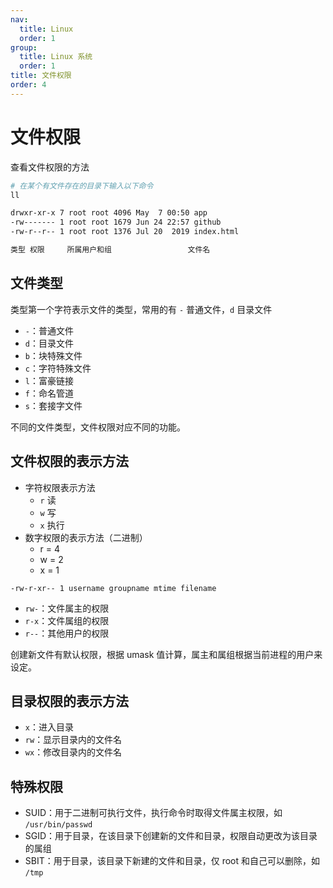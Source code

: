 ```yaml
---
nav:
  title: Linux
  order: 1
group:
  title: Linux 系统
  order: 1
title: 文件权限
order: 4
---
```


# 文件权限

查看文件权限的方法

```bash
# 在某个有文件存在的目录下输入以下命令
ll

drwxr-xr-x 7 root root 4096 May  7 00:50 app
-rw------- 1 root root 1679 Jun 24 22:57 github
-rw-r--r-- 1 root root 1376 Jul 20  2019 index.html

类型 权限     所属用户和组                 文件名
```

## 文件类型

类型第一个字符表示文件的类型，常用的有 `-` 普通文件，`d` 目录文件

- `-`：普通文件
- `d`：目录文件
- `b`：块特殊文件
- `c`：字符特殊文件
- `l`：富豪链接
- `f`：命名管道
- `s`：套接字文件

不同的文件类型，文件权限对应不同的功能。

## 文件权限的表示方法

- 字符权限表示方法
  - `r` 读
  - `w` 写
  - `x` 执行
- 数字权限的表示方法（二进制）
  - r = 4
  - w = 2
  - x = 1

```
-rw-r-xr-- 1 username groupname mtime filename
```

- `rw-`：文件属主的权限
- `r-x`：文件属组的权限
- `r--`：其他用户的权限

创建新文件有默认权限，根据 umask 值计算，属主和属组根据当前进程的用户来设定。

## 目录权限的表示方法

- `x`：进入目录
- `rw`：显示目录内的文件名
- `wx`：修改目录内的文件名

## 特殊权限

- SUID：用于二进制可执行文件，执行命令时取得文件属主权限，如 `/usr/bin/passwd`
- SGID：用于目录，在该目录下创建新的文件和目录，权限自动更改为该目录的属组
- SBIT：用于目录，该目录下新建的文件和目录，仅 root 和自己可以删除，如 `/tmp`